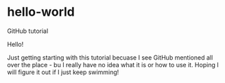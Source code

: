 # hello-world
GitHub tutorial

Hello!

Just getting starting with this tutorial becuase I see GitHub mentioned all over the place - bu I really have no idea what it is or how to use it.  Hoping I will figure it out if I just keep swimming!

